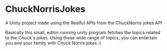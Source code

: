 # ChuckNorrisJokes
A Unity project made using the Restful APIs from the ChuckNorris jokes API

Basically this small, editor running unity program fetches the topics related to the Chuck's jokes. Using those wide range of topics, you can entertain you and your family with Chuck Norris jokes :)
